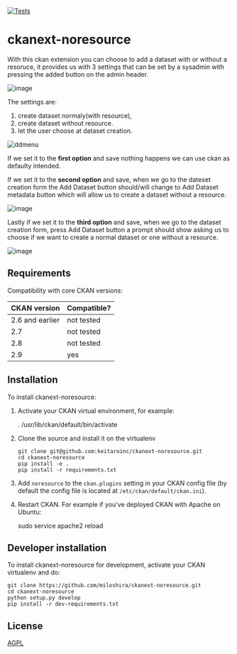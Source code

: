 [![Tests](https://github.com/blagojabozinovski/ckanext-questionnaire/workflows/Tests/badge.svg?branch=main)](https://github.com/blagojabozinovski/ckanext-questionnaire/actions)

# ckanext-noresource

With this ckan extension you can choose to add a dataset with or without a resoruce, it provides us with 3 settings that can be set by a sysadmin  with pressing the added button on the admin header.

![image](https://user-images.githubusercontent.com/30418161/216944233-635ba421-bd11-428d-9394-d2a0eac3d420.png)

The settings are:
1. create dataset normaly(with resource), 
2. create dataset without resource. 
3. let the user choose at dataset creation.

![ddmenu](https://user-images.githubusercontent.com/30418161/217267695-fd912f38-3495-450b-805e-5241e86b900b.png)

If we set it to the **first option** and save nothing happens we can use ckan as defaulty intended.

If we set it to the **second option** and save, when we go to the dateset creation form the Add Dataset button should/will change to Add Dataset metadata button which will allow us to create a dataset without a resource.

![image](https://user-images.githubusercontent.com/30418161/217284218-bbacefa2-e481-425c-bc7a-64d2f1339249.png)

Lastly if we set it to the **third option** and save, when we go to the dataset creation form, press Add Dataset button a prompt should show asking us to choose if we want to create a normal dataset or one without a resource.

![image](https://user-images.githubusercontent.com/30418161/217285348-1d1b96db-5b19-479d-ba18-de4eaca5d6ef.png)

## Requirements

Compatibility with core CKAN versions:

| CKAN version    | Compatible?   |
| --------------- | ------------- |
| 2.6 and earlier | not tested    |
| 2.7             | not tested    |
| 2.8             | not tested    |
| 2.9             | yes  |


## Installation

To install ckanext-noresource:

1. Activate your CKAN virtual environment, for example:

     . /usr/lib/ckan/default/bin/activate

2. Clone the source and install it on the virtualenv

    ~~~
    git clone git@github.com:keitaroinc/ckanext-noresource.git
    cd ckanext-noresource
    pip install -e .
    pip install -r requirements.txt
    ~~~

3. Add `noresource` to the `ckan.plugins` setting in your CKAN
   config file (by default the config file is located at
   `/etc/ckan/default/ckan.ini`).

4. Restart CKAN. For example if you've deployed CKAN with Apache on Ubuntu:

     sudo service apache2 reload


## Developer installation

To install ckanext-noresource for development, activate your CKAN virtualenv and
do:

    git clone https://github.com/miloshira/ckanext-noresource.git
    cd ckanext-noresource
    python setup.py develop
    pip install -r dev-requirements.txt


## License

[AGPL](https://www.gnu.org/licenses/agpl-3.0.en.html)
